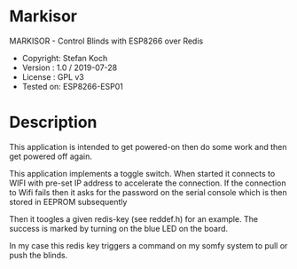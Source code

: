 # Markisor
MARKISOR - Control Blinds with ESP8266 over Redis

* Copyright: Stefan Koch
* Version  : 1.0 / 2019-07-28
* License  : GPL v3
* Tested on: ESP8266-ESP01

# Description

This application is intended to get powered-on
then do some work and then get powered off again.

This application implements a toggle switch.
When started it connects to WIFI with pre-set
IP address to accelerate the connection.
If the connection to Wifi fails then it asks for
the password on the serial console which is then
stored in EEPROM subsequently

Then it toogles a given redis-key (see reddef.h)
for an example. The success is marked by turning
on the blue LED on the board.

In my case this redis key triggers a command on
my somfy system to pull or push the blinds.

